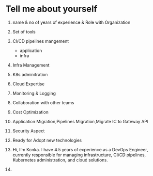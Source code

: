 # Tell me about yourself
1. name & no of years of experience & Role with Organization
2. Set of tools
3. CI/CD pipelines mangement
   - application
   - infra
4. Infra Management
5. K8s adminitration
6. Cloud Expertise
7. Monitoring & Logging
8. Collaboration with other teams
9. Cost Optimization
10. Application Migration,Pipelines Migration,Migrate IC to Gateway API
11. Security Aspect
12. Ready for Adopt new technologies



1. Hi, I’m  Konka. I have 4.5 years of experience as a DevOps Engineer, currently responsible for managing infrastructure, CI/CD pipelines, Kubernetes administration, and cloud solutions.

2. 